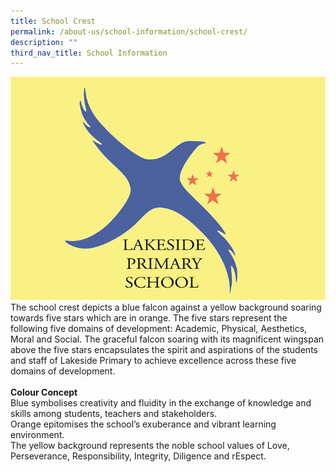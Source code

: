 ```yaml
---
title: School Crest
permalink: /about-us/school-information/school-crest/
description: ""
third_nav_title: School Information
---
```


![](/images/Home/LSPS-logo%202022.png)
<br>
The school crest depicts a blue falcon against a yellow background soaring towards five stars which are in orange. The five stars represent the following five domains of development: Academic, Physical, Aesthetics, Moral and Social. The graceful falcon soaring with its magnificent wingspan above the five stars encapsulates the spirit and aspirations of the students and staff of Lakeside Primary to achieve excellence across these five domains of development.
<br><br>
<b>Colour Concept</b>
<br>
Blue symbolises creativity and fluidity in the exchange of knowledge and skills among students, teachers and stakeholders.
<br>
Orange epitomises the school’s exuberance and vibrant learning environment.
 <br>
The yellow background represents the noble school values of Love, Perseverance, Responsibility, Integrity, Diligence and rEspect.